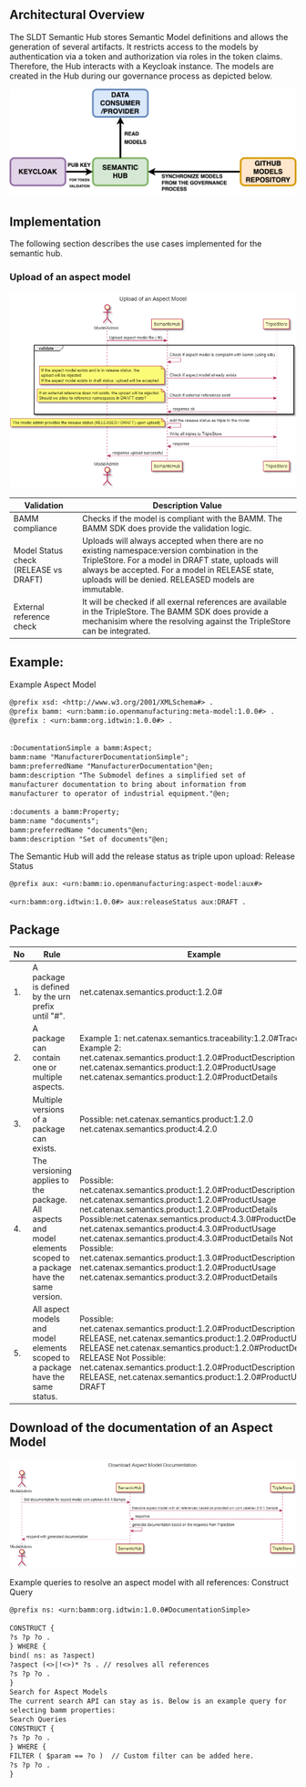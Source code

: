 ## Architectural Overview
The SLDT Semantic Hub stores Semantic Model definitions and allows the generation of several artifacts. It restricts access to the models by authentication via a token and authorization via roles in the token claims. Therefore, the Hub interacts with a Keycloak instance. The models are created in the Hub during our governance process as depicted below.

![](img/image001.png)

## Implementation
The following section describes the use cases implemented for the semantic hub.

### Upload of an aspect model
![](img/image002.png)


| Validation | Description Value | 
|---|---|
| BAMM compliance  | Checks if the model is compliant with the BAMM. The BAMM SDK does provide the validation logic. |
| Model Status check (RELEASE vs DRAFT)  | Uploads will always accepted when there are no existing namespace:version combination in the TripleStore. For a model in DRAFT state, uploads will always be accepted. For a model in RELEASE state, uploads will be denied. RELEASED models are immutable. |
|  External reference check | It will be checked if all exernal references are available in the TripleStore. The BAMM SDK does provide a mechanisim where the resolving against the TripleStore can be integrated. |



## Example:
Example Aspect Model
```
@prefix xsd: <http://www.w3.org/2001/XMLSchema#> .
@prefix bamm: <urn:bamm:io.openmanufacturing:meta-model:1.0.0#> .
@prefix : <urn:bamm:org.idtwin:1.0.0#> .


:DocumentationSimple a bamm:Aspect;
bamm:name "ManufacturerDocumentationSimple";
bamm:preferredName "ManufacturerDocumentation"@en;
bamm:description "The Submodel defines a simplified set of manufacturer documentation to bring about information from manufacturer to operator of industrial equipment."@en;

:documents a bamm:Property;
bamm:name "documents";
bamm:preferredName "documents"@en;
bamm:description "Set of documents"@en;
```

The Semantic Hub will add the release status as triple upon upload:
Release Status
```
@prefix aux: <urn:bamm:io.openmanufacturing:aspect-model:aux#>

<urn:bamm:org.idtwin:1.0.0#> aux:releaseStatus aux:DRAFT .
```

## Package
| No | Rule | Example |
|---|---|---|
| 1. | A package is defined by the urn prefix until "#". | net.catenax.semantics.product:1.2.0# |
| 2. | A package can contain one or multiple aspects. | Example 1: net.catenax.semantics.traceability:1.2.0#Traceability Example 2: net.catenax.semantics.product:1.2.0#ProductDescription net.catenax.semantics.product:1.2.0#ProductUsage net.catenax.semantics.product:1.2.0#ProductDetails|
| 3. | Multiple versions of a package can exists. | Possible: net.catenax.semantics.product:1.2.0 net.catenax.semantics.product:4.2.0 |
| 4. | The versioning applies to the package.  All aspects and model elements scoped to a package have the same version.| Possible: net.catenax.semantics.product:1.2.0#ProductDescription  net.catenax.semantics.product:1.2.0#ProductUsage net.catenax.semantics.product:1.2.0#ProductDetails  Possible:net.catenax.semantics.product:4.3.0#ProductDescription  net.catenax.semantics.product:4.3.0#ProductUsage net.catenax.semantics.product:4.3.0#ProductDetails  Not Possible: net.catenax.semantics.product:1.3.0#ProductDescription net.catenax.semantics.product:1.2.0#ProductUsage net.catenax.semantics.product:3.2.0#ProductDetails |
| 5. | All aspect models and model elements scoped to a package have the same status. | Possible: net.catenax.semantics.product:1.2.0#ProductDescription → RELEASE, net.catenax.semantics.product:1.2.0#ProductUsage → RELEASE net.catenax.semantics.product:1.2.0#ProductDetails → RELEASE Not Possible: net.catenax.semantics.product:1.2.0#ProductDescription → RELEASE, net.catenax.semantics.product:1.2.0#ProductUsage → DRAFT



## Download of the documentation of an Aspect Model
![](img/image003.png)

Example queries to resolve an aspect model with all references:
Construct Query
```
@prefix ns: <urn:bamm:org.idtwin:1.0.0#DocumentationSimple>

CONSTRUCT {
?s ?p ?o .
} WHERE {
bind( ns: as ?aspect)
?aspect (<>|!<>)* ?s . // resolves all references
?s ?p ?o .
}
Search for Aspect Models
The current search API can stay as is. Below is an example query for selecting bamm properties:
Search Queries
CONSTRUCT {
?s ?p ?o .
} WHERE {   
FILTER ( $param == ?o )  // Custom filter can be added here.
?s ?p ?o .
}
```
